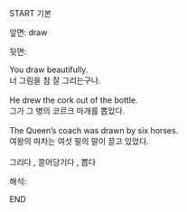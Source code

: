 START
기본

앞면:
draw


뒷면:
<div>You draw beautifully. </div><div>너 그림을 참 잘 그리는구나.</div><div><br></div><div><div>He drew the cork out of the bottle. </div><div>그가 그 병의 코르크 마개를 뽑았다.</div></div><div><br></div><div><div>The Queen’s coach was drawn by six horses. </div><div>여왕의 마차는 여섯 필의 말이 끌고 있었다.</div></div><div><br></div><div>그리다 , 끌어당기다 , 뽑다</div>


해석:
<!--ID: 1746614453785-->
END